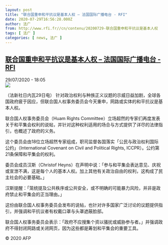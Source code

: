 ```yaml
---
layout: post
title: "联合国重申和平抗议是基本人权 – 法国国际广播电台 - RFI"
date: 2020-07-29T16:56:28.000Z
author: 法广
from: http://www.rfi.fr//cn/contenu/20200729-联合国重申和平抗议是基本人权
tags: [ 法广 ]
categories: [ news, 法广 ]
---
```

<!--1596041788000-->
[联合国重申和平抗议是基本人权 – 法国国际广播电台 - RFI](http://www.rfi.fr//cn/contenu/20200729-%E8%81%94%E5%90%88%E5%9B%BD%E9%87%8D%E7%94%B3%E5%92%8C%E5%B9%B3%E6%8A%97%E8%AE%AE%E6%98%AF%E5%9F%BA%E6%9C%AC%E4%BA%BA%E6%9D%83)
------

<div>
<div>29/07/2020 - 18:05</div><img src="https://s.rfi.fr/media/display/709b96f8-d1ba-11ea-a5ea-005056bf87d6/w:310/p:16x9/int0001b.200730000502.jpg"><div class="t-content__body u-clearfix"><div class="m-interstitial"></div><p>（法新社日内瓦29日电）    针对政治权利与种族正义议题的示威日益加剧，全球各国政府疲于因应，但联合国人权事务委员会今天重申，网路或实体的和平抗议是基本人权。</p><p>    联合国人权事务委员会（Huam Rights Committee）立场超然的专家们再度发表关于和平集会权利的说帖，并针对这种权利适用的场合与方式提供了详尽的法律指引，也概述了政府的义务。</p><p>    这个委员会由18位立场超然专家组成，职司监督各国落实「公民与政治权利国际公约」（International Covenant on Civil and Political Rights, ICCPR）。公约第21条保障和平集会的权利。</p><p>    委员会成员汉斯（Christof Heyns）在声明中说：「参与和平集会表达意见、庆祝或宣泄不满，这是每个人的基本人权。加上其他有关政治自由的权利，这构成了民主社会的必要基础。」</p><p>    汉斯提醒：「笼统提及公共秩序或公共安全，或不明确的可能暴力风险，并非是政府禁止和平集会的正当理由。」</p><p>    这份由联合国人权事务委员会发布的说帖，也针对许多国家广泛讨论的议题提供指引，并强调和平抗议者有权戴口罩与头罩遮蔽脸部。</p><p>    联合国人权事务委员会表示：「政府不应搜集个资以骚扰或威胁参与者。」并强调政府不得封闭网路或关闭网页，因为这些都是筹划和平集会的重要工具。</p><p class="t-copyright">© 2020 AFP</p>        </div>
</div>

